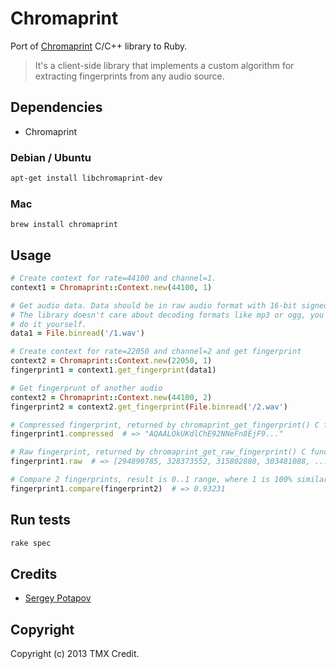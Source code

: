 # Chromaprint

Port of [Chromaprint](http://acoustid.org/chromaprint) C/C++ library to Ruby.

> It's a client-side library that implements a custom algorithm for extracting fingerprints from any audio source.


## Dependencies

* Chromaprint

### Debian / Ubuntu

```sh
apt-get install libchromaprint-dev
```

### Mac

```
brew install chromaprint
```

## Usage

```ruby
# Create context for rate=44100 and channel=1.
context1 = Chromaprint::Context.new(44100, 1)

# Get audio data. Data should be in raw audio format with 16-bit signed samples.
# The library doesn't care about decoding formats like mp3 or ogg, you should
# do it yourself.
data1 = File.binread('/1.wav')

# Create context for rate=22050 and channel=2 and get fingerprint
context2 = Chromaprint::Context.new(22050, 1)
fingerprint1 = context1.get_fingerprint(data1)

# Get fingerprunt of another audio
context2 = Chromaprint::Context.new(44100, 2)
fingerprint2 = context2.get_fingerprint(File.binread('/2.wav')

# Compressed fingerprint, returned by chromaprint_get_fingerprint() C function.
fingerprint1.compressed  # => "AQAALOkUKdlChE92NNeFn8EjF9..."

# Raw fingerprint, returned by chromaprint_get_raw_fingerprint() C function.
fingerprint1.raw  # => [294890785, 328373552, 315802880, 303481088, ...]

# Compare 2 fingerprints, result is 0..1 range, where 1 is 100% similarity.
fingerprint1.compare(fingerprint2)  # => 0.93231
```

## Run tests

```sh
rake spec
```

## Credits

* [Sergey Potapov](https://github.com/greyblake)

## Copyright

Copyright (c) 2013 TMX Credit.
